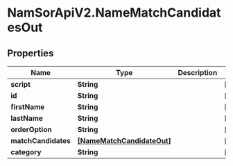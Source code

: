 # NamSorApiV2.NameMatchCandidatesOut

## Properties
Name | Type | Description | Notes
------------ | ------------- | ------------- | -------------
**script** | **String** |  | [optional] 
**id** | **String** |  | [optional] 
**firstName** | **String** |  | [optional] 
**lastName** | **String** |  | [optional] 
**orderOption** | **String** |  | [optional] 
**matchCandidates** | [**[NameMatchCandidateOut]**](NameMatchCandidateOut.md) |  | [optional] 
**category** | **String** |  | [optional] 


